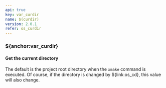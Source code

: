 ```yaml
---
api: true
key: var_curdir
name: $(curdir)
version: 2.0.1
refer: os_curdir
---
```


### ${anchor:var_curdir}

#### Get the current directory

The default is the project root directory when the `xmake` command is executed. Of course, if the directory is changed by ${link:os_cd}, this value will also change.

